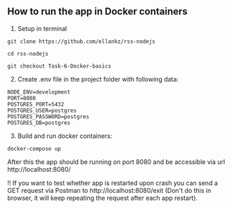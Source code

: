 ## How to run the app in Docker containers

1. Setup in terminal
```
git clone https://github.com/ellankz/rss-nodejs
```
```
cd rss-nodejs
```
```
git checkout Task-6-Docker-basics
```

2. Create .env file in the project folder with following data:
```
NODE_ENV=development
PORT=8080
POSTGRES_PORT=5432
POSTGRES_USER=postgres
POSTGRES_PASSWORD=postgres
POSTGRES_DB=postgres

```
3. Build and run docker containers:
```
docker-compose up
```

After this the app should be running on port 8080 and be accessible via url http://localhost:8080/

!! If you want to test whether app is restarted upon crash you can send a GET request via Postman to http://localhost:8080/exit (Don't do this in browser, it will keep repeating the request after each app restart).
